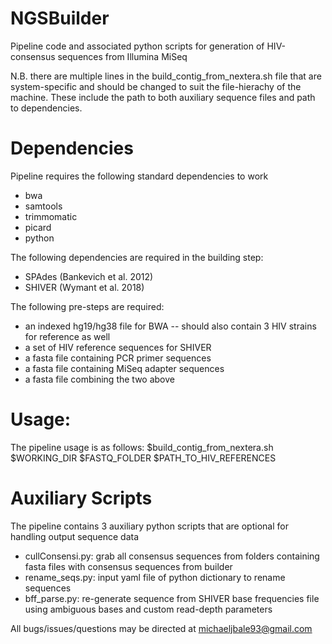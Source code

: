 # NGSBuilder
Pipeline code and associated python scripts for generation of HIV-consensus sequences from Illumina MiSeq

N.B. there are multiple lines in the build_contig_from_nextera.sh file that are system-specific and should be changed to suit the file-hierachy of the machine. These include the path to both auxiliary sequence files and path to dependencies.

# Dependencies
Pipeline requires the following standard dependencies to work
 - bwa
 - samtools
 - trimmomatic
 - picard
 - python
 
The following dependencies are required in the building step:
  - SPAdes (Bankevich et al. 2012)
  - SHIVER (Wymant et al. 2018)
  
The following pre-steps are required:
  - an indexed hg19/hg38 file for BWA
    -- should also contain 3 HIV strains for reference as well
  - a set of HIV reference sequences for SHIVER
  - a fasta file containing PCR primer sequences
  - a fasta file containing MiSeq adapter sequences
  - a fasta file combining the two above
  
# Usage:
The pipeline usage is as follows:
$build_contig_from_nextera.sh $WORKING_DIR $FASTQ_FOLDER $PATH_TO_HIV_REFERENCES

# Auxiliary Scripts
The pipeline contains 3 auxiliary python scripts that are optional for handling output sequence data
 - cullConsensi.py: grab all consensus sequences from folders containing fasta files with consensus sequences from builder
 - rename_seqs.py: input yaml file of python dictionary to rename sequences
 - bff_parse.py: re-generate sequence from SHIVER base frequencies file using ambiguous bases and custom read-depth parameters
 
 
 
 All bugs/issues/questions may be directed at michaeljbale93@gmail.com
